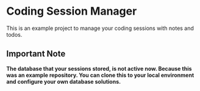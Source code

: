 # Coding Session Manager

This is an example project to manage your coding sessions with notes and todos.

## Important Note

<strong>The database that your sessions stored, is not active now. Because this was an example repository. You can clone this to your local environment and configure your own database solutions.</strong>
